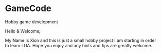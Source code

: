 # GameCode
Hobby game development

Hello & Welcome;

My Name is Xion and this is just a small hobby project I am starting in order to learn LUA. 
Hope you enjoy and any hints and tips are greatly welcome.
